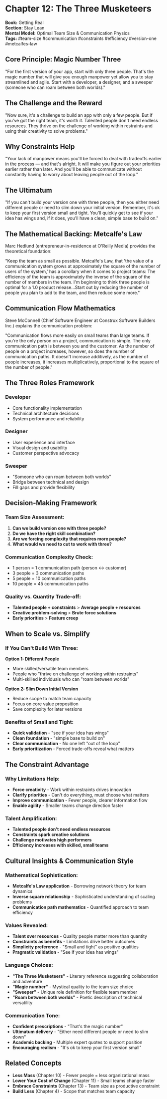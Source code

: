 # Chapter 12: The Three Musketeers

**Book:** Getting Real  
**Section:** Stay Lean  
**Mental Model:** Optimal Team Size & Communication Physics  
**Tags:** #team-size #communication #constraints #efficiency #version-one #metcalfes-law

## Core Principle: Magic Number Three

"For the first version of your app, start with only three people. That's the magic number that will give you enough manpower yet allow you to stay streamlined and agile. Start with a developer, a designer, and a sweeper (someone who can roam between both worlds)."

## The Challenge and the Reward

"Now sure, it's a challenge to build an app with only a few people. But if you've got the right team, it's worth it. Talented people don't need endless resources. They thrive on the challenge of working within restraints and using their creativity to solve problems."

## Why Constraints Help

"Your lack of manpower means you'll be forced to deal with tradeoffs earlier in the process — and that's alright. It will make you figure out your priorities earlier rather than later. And you'll be able to communicate without constantly having to worry about leaving people out of the loop."

## The Ultimatum

"If you can't build your version one with three people, then you either need different people or need to slim down your initial version. Remember, it's ok to keep your first version small and tight. You'll quickly get to see if your idea has wings and, if it does, you'll have a clean, simple base to build on."

## The Mathematical Backing: Metcalfe's Law

Marc Hedlund (entrepreneur-in-residence at O'Reilly Media) provides the theoretical foundation:

"Keep the team as small as possible. Metcalfe's Law, that 'the value of a communication system grows at approximately the square of the number of users of the system,' has a corollary when it comes to project teams: The efficiency of the team is approximately the inverse of the square of the number of members in the team. I'm beginning to think three people is optimal for a 1.0 product release…Start out by reducing the number of people you plan to add to the team, and then reduce some more."

## Communication Flow Mathematics

Steve McConnell (Chief Software Engineer at Construx Software Builders Inc.) explains the communication problem:

"Communication flows more easily on small teams than large teams. If you're the only person on a project, communication is simple. The only communication path is between you and the customer. As the number of people on a project increases, however, so does the number of communication paths. It doesn't increase additively, as the number of people increases, it increases multiplicatively, proportional to the square of the number of people."

## The Three Roles Framework

### Developer
- Core functionality implementation
- Technical architecture decisions
- System performance and reliability

### Designer  
- User experience and interface
- Visual design and usability
- Customer perspective advocacy

### Sweeper
- "Someone who can roam between both worlds"
- Bridge between technical and design
- Fill gaps and provide flexibility

## Decision-Making Framework

### Team Size Assessment:
1. **Can we build version one with three people?**
2. **Do we have the right skill combination?**
3. **Are we forcing complexity that requires more people?**
4. **What would we need to cut to work with three?**

### Communication Complexity Check:
- 1 person = 1 communication path (person ↔ customer)
- 3 people = 3 communication paths
- 5 people = 10 communication paths  
- 10 people = 45 communication paths

### Quality vs. Quantity Trade-off:
- **Talented people + constraints** > **Average people + resources**
- **Creative problem-solving** > **Brute force solutions**
- **Early priorities** > **Feature creep**

## When to Scale vs. Simplify

### If You Can't Build With Three:
**Option 1: Different People**
- More skilled/versatile team members
- People who "thrive on challenge of working within restraints"
- Multi-skilled individuals who can "roam between worlds"

**Option 2: Slim Down Initial Version**
- Reduce scope to match team capacity
- Focus on core value proposition
- Save complexity for later versions

### Benefits of Small and Tight:
- **Quick validation** - "see if your idea has wings"
- **Clean foundation** - "simple base to build on"
- **Clear communication** - No one left "out of the loop"
- **Early prioritization** - Forced trade-offs reveal what matters

## The Constraint Advantage

### Why Limitations Help:
- **Force creativity** - Work within restraints drives innovation
- **Clarify priorities** - Can't do everything, must choose what matters
- **Improve communication** - Fewer people, clearer information flow
- **Enable agility** - Smaller teams change direction faster

### Talent Amplification:
- **Talented people don't need endless resources**
- **Constraints spark creative solutions**
- **Challenge motivates high performers**
- **Efficiency increases with skilled, small teams**

## Cultural Insights & Communication Style

### Mathematical Sophistication:
- **Metcalfe's Law application** - Borrowing network theory for team dynamics
- **Inverse square relationship** - Sophisticated understanding of scaling problems
- **Communication path mathematics** - Quantified approach to team efficiency

### Values Revealed:
- **Talent over resources** - Quality people matter more than quantity
- **Constraints as benefits** - Limitations drive better outcomes
- **Simplicity preference** - "Small and tight" as positive qualities
- **Pragmatic validation** - "See if your idea has wings"

### Language Choices:
- **"The Three Musketeers"** - Literary reference suggesting collaboration and adventure
- **"Magic number"** - Mystical quality to the team size choice
- **"Sweeper"** - Unique role definition for flexible team member
- **"Roam between both worlds"** - Poetic description of technical versatility

### Communication Tone:
- **Confident prescriptions** - "That's the magic number"
- **Ultimatum delivery** - "Either need different people or need to slim down"
- **Academic backing** - Multiple expert quotes to support position
- **Encouraging realism** - "It's ok to keep your first version small"

## Related Concepts

- **Less Mass** (Chapter 10) - Fewer people = less organizational mass
- **Lower Your Cost of Change** (Chapter 11) - Small teams change faster
- **Embrace Constraints** (Chapter 13) - Team size as productive constraint
- **Build Less** (Chapter 4) - Scope that matches team capacity